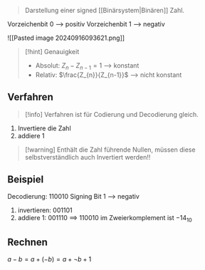 >  Darstellung einer signed [[Binärsystem|Binären]] Zahl.

Vorzeichenbit 0 --> positiv
Vorzeichenbit 1 --> negativ

![[Pasted image 20240916093621.png]]

> [!hint] Genauigkeit
> - Absolut: $Z_{n} - Z_{n-1} = 1$ --> konstant
> - Relativ: $\frac{Z_{n}}{Z_{n-1}}$ --> nicht konstant
## Verfahren
> [!info] Verfahren ist für Codierung und Decodierung gleich.
1. Invertiere die Zahl
2. addiere 1

> [!warning] Enthält die Zahl führende Nullen, müssen diese selbstverständlich auch Invertiert werden!!
## Beispiel
Decodierung: $110010$
Signing Bit 1 --> negativ
1. invertieren: $001101$
2. addiere 1: $001110$ 
==> $110010$ im Zweierkomplement ist $-14_{10}$  

## Rechnen
$a - b = a + (-b) = a + \lnot b + 1$ 